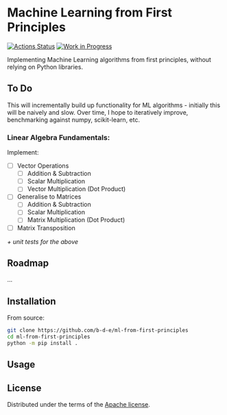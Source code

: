 # Machine Learning from First Principles

[![Actions Status](https://github.com/b-d-e/ml-from-first-principles/workflows/CI/badge.svg)](https://github.com/b-d-e/ml-from-first-principles/actions) [![Work in Progress](https://img.shields.io/badge/status-work%20in%20progress-orange.svg)](https://github.com/b-d-e/ml-from-first-principles)

<!-- [![PyPI version][pypi-version]][pypi-link]
[![PyPI platforms][pypi-platforms]][pypi-link] -->


Implementing Machine Learning algorithms from first principles, without relying on Python libraries.

## To Do

This will incrementally build up functionality for ML algorithms - initially this will be naively and slow. Over time, I hope to iteratively improve, benchmarking against numpy, scikit-learn, etc.

### Linear Algebra Fundamentals:
Implement:

- [ ] Vector Operations
    - [ ] Addition & Subtraction
    - [ ] Scalar Multiplication
    - [ ] Vector Multiplication (Dot Product)
- [ ] Generalise to Matrices
    - [ ] Addition & Subtraction
    - [ ] Scalar Multiplication
    - [ ] Matrix Multiplication (Dot Product)
- [ ] Matrix Transposition

_+ unit tests for the above_

## Roadmap
...

## Installation

<!-- ```bash
python -m pip install .
``` -->

From source:
```bash
git clone https://github.com/b-d-e/ml-from-first-principles
cd ml-from-first-principles
python -m pip install .
```

## Usage


<!-- ## Contributing

See [CONTRIBUTING.md](CONTRIBUTING.md) for instructions on how to contribute. -->

## License

Distributed under the terms of the [Apache license](LICENSE).


<!-- prettier-ignore-start -->
[actions-badge]:            https://github.com/b-d-e/ml-from-first-principles/workflows/CI/badge.svg
[actions-link]:             https://github.com/b-d-e/ml-from-first-principles/actions
<!-- [pypi-link]:                https://pypi.org/project/Machine Learning from First Principles/
[pypi-platforms]:           https://img.shields.io/pypi/pyversions/Machine Learning from First Principles
[pypi-version]:             https://img.shields.io/pypi/v/Machine Learning from First Principles -->
<!-- prettier-ignore-end -->
